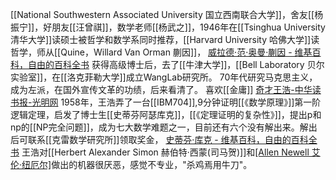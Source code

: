 [[National Southwestern Associated University 国立西南联合大学]]，舍友[[杨振宁]]，好朋友[[汪曾祺]]，数学老师[[杨武之]]，1946年在[[Tsinghua University 清华大学]]读硕士被哲学和数学系同时推荐，[[Harvard University 哈佛大学]]读哲学，师从[[Quine，Willard Van Orman 蒯因]]，
[威拉德·范·奥曼·蒯因 - 维基百科，自由的百科全书](https://zh.wikipedia.org/wiki/%E5%A8%81%E6%8B%89%E5%BE%B7%C2%B7%E8%8C%83%C2%B7%E5%A5%A5%E6%9B%BC%C2%B7%E8%92%AF%E5%9B%A0)
获得高级博士后，去了[[牛津大学]]，[[Bell Laboratory 贝尔实验室]]，在[[洛克菲勒大学]]成立WangLab研究所。
70年代研究马克思主义，成为左派，在国外宣传文革的功绩，后来看清了。
喜欢[[金庸]]
[奇才王浩-中华读书报-光明网](https://epaper.gmw.cn/zhdsb/html/2019-02/13/nw.D110000zhdsb_20190213_2-07.htm)
1958年，王浩弄了一台[[IBM704]],9分钟证明[[《数学原理》]]第一阶逻辑定理，启发了博士生[[史蒂芬阿瑟库克]]，[[《定理证明的复杂性》]]，提出p和np的[[NP完全问题]]，成为七大数学难题之一，目前还有六个没有解出来。解出后可联系[[克雷数学研究所]]领取奖金，
[史蒂芬·库克 - 维基百科，自由的百科全书](https://zh.wikipedia.org/zh-cn/%E5%8F%B2%E8%92%82%E8%8A%AC%C2%B7%E5%BA%93%E5%85%8B)
王浩对[[Herbert Alexander Simon 赫伯特·西蒙(司马贺)]]和[[Allen Newell 艾伦·纽厄尔]](两个人开发的自称启发式程序)做出的机器很厌恶，感觉不专业，"杀鸡焉用牛刀"。
